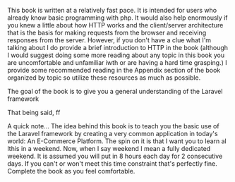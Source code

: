 This book is written at a relatively fast pace. It is intended for users who already know basic programming with php. It would also help enormously if you knew  a little about how HTTP works and the client/server architecture that is the basis for making requests from the browser and receiving responses from the server. However, if you don't have a clue what I'm talking about I do provide a brief introduction to HTTP in the book (although I would suggest doing some more reading about any topic in this book you are uncomfortable and unfamiliar iwth or are having a hard time grasping.) I provide some recommended reading in the Appendix section of the book organized by topic so utilize these resources as much as possible.

The goal of the book is to give you a general understanding of the Laravel framework

That being said, ff

A quick note... The idea behind this book is to teach you the basic use of the Laravel framework by creating a very common application in today's world: An E-Commerce Platform. The spin on it is that I want you to learn al lthis in a weekend. Now, when I say weekend I mean a fully dedicated weekend. It is assumed you will put in 8 hours each day for 2 consecutive days. If you can't or won't meet this time constraint that's perfectly fine. Complete the book as you feel comfortable. 
